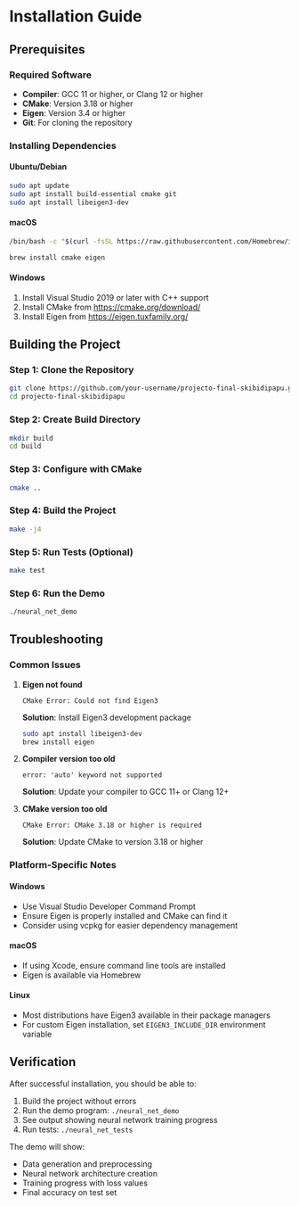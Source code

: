 # Installation Guide

## Prerequisites

### Required Software
- **Compiler**: GCC 11 or higher, or Clang 12 or higher
- **CMake**: Version 3.18 or higher
- **Eigen**: Version 3.4 or higher
- **Git**: For cloning the repository

### Installing Dependencies

#### Ubuntu/Debian
```bash
sudo apt update
sudo apt install build-essential cmake git
sudo apt install libeigen3-dev
```

#### macOS
```bash
/bin/bash -c "$(curl -fsSL https://raw.githubusercontent.com/Homebrew/install/HEAD/install.sh)"

brew install cmake eigen
```

#### Windows
1. Install Visual Studio 2019 or later with C++ support
2. Install CMake from https://cmake.org/download/
3. Install Eigen from https://eigen.tuxfamily.org/

## Building the Project

### Step 1: Clone the Repository
```bash
git clone https://github.com/your-username/projecto-final-skibidipapu.git
cd projecto-final-skibidipapu
```

### Step 2: Create Build Directory
```bash
mkdir build
cd build
```

### Step 3: Configure with CMake
```bash
cmake ..
```

### Step 4: Build the Project
```bash
make -j4
```

### Step 5: Run Tests (Optional)
```bash
make test
```

### Step 6: Run the Demo
```bash
./neural_net_demo
```

## Troubleshooting

### Common Issues

1. **Eigen not found**
   ```
   CMake Error: Could not find Eigen3
   ```
   **Solution**: Install Eigen3 development package
   ```bash
   sudo apt install libeigen3-dev  
   brew install eigen             
   ```

2. **Compiler version too old**
   ```
   error: 'auto' keyword not supported
   ```
   **Solution**: Update your compiler to GCC 11+ or Clang 12+

3. **CMake version too old**
   ```
   CMake Error: CMake 3.18 or higher is required
   ```
   **Solution**: Update CMake to version 3.18 or higher

### Platform-Specific Notes

#### Windows
- Use Visual Studio Developer Command Prompt
- Ensure Eigen is properly installed and CMake can find it
- Consider using vcpkg for easier dependency management

#### macOS
- If using Xcode, ensure command line tools are installed
- Eigen is available via Homebrew

#### Linux
- Most distributions have Eigen3 available in their package managers
- For custom Eigen installation, set `EIGEN3_INCLUDE_DIR` environment variable

## Verification

After successful installation, you should be able to:

1. Build the project without errors
2. Run the demo program: `./neural_net_demo`
3. See output showing neural network training progress
4. Run tests: `./neural_net_tests`

The demo will show:
- Data generation and preprocessing
- Neural network architecture creation
- Training progress with loss values
- Final accuracy on test set 